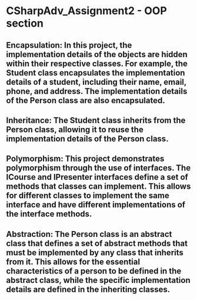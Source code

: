 # CSharpAdv_Assignment2 - OOP section

## Encapsulation: In this project, the implementation details of the objects are hidden within their respective classes. For example, the Student class encapsulates the implementation details of a student, including their name, email, phone, and address. The implementation details of the Person class are also encapsulated.

## Inheritance: The Student class inherits from the Person class, allowing it to reuse the implementation details of the Person class.

## Polymorphism: This project demonstrates polymorphism through the use of interfaces. The ICourse and IPresenter interfaces define a set of methods that classes can implement. This allows for different classes to implement the same interface and have different implementations of the interface methods.

## Abstraction: The Person class is an abstract class that defines a set of abstract methods that must be implemented by any class that inherits from it. This allows for the essential characteristics of a person to be defined in the abstract class, while the specific implementation details are defined in the inheriting classes.